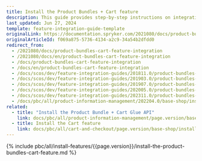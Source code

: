 ```yaml
---
title: Install the Product Bundles + Cart feature
description: This guide provides step-by-step instructions on integrating Product Bundles + Cart feature into your project.
last_updated: Jun 27, 2024
template: feature-integration-guide-template
originalLink: https://documentation.spryker.com/2021080/docs/product-bundles-cart-feature-integration
originalArticleId: f069a875-5736-4134-a2c9-34a54b2dfdd0
redirect_from:
  - /2021080/docs/product-bundles-cart-feature-integration
  - /2021080/docs/en/product-bundles-cart-feature-integration
  - /docs/product-bundles-cart-feature-integration
  - /docs/en/product-bundles-cart-feature-integration
  - /docs/scos/dev/feature-integration-guides/201811.0/product-bundles-cart-feature-integration.html
  - /docs/scos/dev/feature-integration-guides/201903.0/product-bundles-cart-feature-integration.html
  - /docs/scos/dev/feature-integration-guides/201907.0/product-bundles-cart-feature-integration.html
  - /docs/scos/dev/feature-integration-guides/202005.0/product-bundles-cart-feature-integration.html
  - /docs/scos/dev/feature-integration-guides/202311.0/product-bundles-cart-feature-integration.html
  - /docs/pbc/all/product-information-management/202204.0/base-shop/install-and-upgrade/install-features/install-the-product-bundles-cart-feature.html
related:
  - title: "Install the Product Bundle + Cart Glue API"
    link: docs/pbc/all/product-information-management/page.version/base-shop/install-and-upgrade/install-glue-api/install-the-product-bundle-cart-glue-api.html
  - title: Install the Cart feature
    link: docs/pbc/all/cart-and-checkout/page.version/base-shop/install-and-upgrade/install-features/install-the-cart-feature.html
---
```


{% include pbc/all/install-features/{{page.version}}/install-the-product-bundles-cart-feature.md %} <!-- To edit, see /_includes/pbc/all/install-features/202311.0/install-the-product-bundles-cart-feature.md -->
